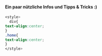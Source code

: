 #### Ein paar nützliche Infos und Tipps & Tricks :)

```css
<style>
  div{
text-align:center;
}
.home{
text-align:center;
}
</style>
```
